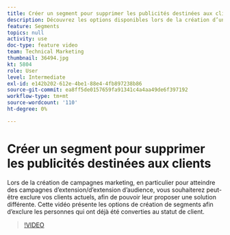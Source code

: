 ```yaml
---
title: Créer un segment pour supprimer les publicités destinées aux clients
description: Découvrez les options disponibles lors de la création d’un segment afin d’exclure les clients qui ont déjà acquis le statut de client. Lors de la création de campagnes marketing, en particulier pour atteindre des campagnes d’extension et d’extension d’audience, vous souhaiterez peut-être exclure vos clients actuels, afin de pouvoir leur proposer des produits différents.
feature: Segments
topics: null
activity: use
doc-type: feature video
team: Technical Marketing
thumbnail: 36494.jpg
kt: 5804
role: User
level: Intermediate
exl-id: e142b202-612e-4be1-88e4-4fb897238b86
source-git-commit: ea8ff5de0157659fa91341c4a4aa49de6f397192
workflow-type: tm+mt
source-wordcount: '110'
ht-degree: 0%

---
```


# Créer un segment pour supprimer les publicités destinées aux clients

Lors de la création de campagnes marketing, en particulier pour atteindre des campagnes d’extension/d’extension d’audience, vous souhaiterez peut-être exclure vos clients actuels, afin de pouvoir leur proposer une solution différente. Cette vidéo présente les options de création de segments afin d’exclure les personnes qui ont déjà été converties au statut de client.

>[!VIDEO](https://video.tv.adobe.com/v/41311/?quality=12&learn=on&captions=fre_fr)
